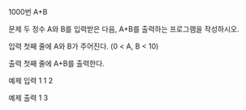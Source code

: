 1000번 A+B


문제
두 정수 A와 B를 입력받은 다음, A+B를 출력하는 프로그램을 작성하시오.


입력
첫째 줄에 A와 B가 주어진다. (0 < A, B < 10)

출력
첫째 줄에 A+B를 출력한다.


예제 입력 1
1 2

예제 출력 1
3
